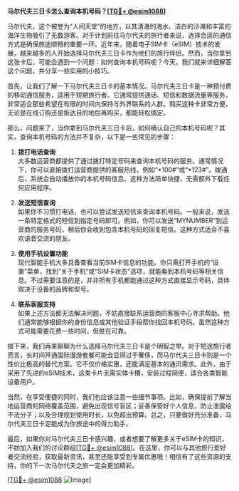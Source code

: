 **马尔代夫三日卡怎么查询本机号码？[[TG💪+ @esim1088](https://t.me/s/esim1088)]**

马尔代夫，这个被誉为“人间天堂”的地方，以其清澈的海水、洁白的沙滩和丰富的海洋生物吸引了无数游客。对于计划前往马尔代夫的旅行者来说，选择合适的通信方式是确保旅途顺畅的重要一环。近年来，随着电子SIM卡（eSIM）技术的发展，越来越多的人开始选择马尔代夫三日卡作为他们的旅行伴侣。然而，当你拿到这张卡后，可能会遇到一个问题：如何查询本机号码呢？今天，我们就来详细解答这个问题，并分享一些实用的小技巧。

首先，让我们了解一下马尔代夫三日卡的基本情况。马尔代夫三日卡是一种预付费的移动通信服务，适用于短期旅行者。它通常提供通话、短信和数据流量等服务，非常适合那些希望在有限的时间内保持与外界联系的人群。购买这种卡非常方便，无论是在线订购还是抵达目的地后再购买，都能轻松搞定。

那么，问题来了，当你拿到马尔代夫三日卡后，如何确认自己的本机号码呢？其实，查询本机号码的方法并不复杂，以下是一些常见的步骤：

1. **拨打电话查询**  
   大多数运营商都提供了通过拨打特定号码来查询本机号码的服务。通常情况下，你可以直接拨打运营商提供的客服热线，例如“*100#”或“*123#”。拨通后，系统会自动播放你的本机号码信息。这种方法简单快捷，无需额外下载任何应用程序。

2. **发送短信查询**  
   如果你不习惯打电话，也可以尝试发送短信来查询本机号码。一般来说，发送一条特定格式的短信到指定号码即可。例如，你可以发送“MYNUMBER”到运营商的服务号码，稍后你会收到包含本机号码的回复短信。这种方式适合不喜欢语音交流的朋友。

3. **使用手机设置功能**  
   现代智能手机大多具备查看当前SIM卡信息的功能。你只需打开手机的“设置”菜单，找到“关于手机”或“SIM卡状态”选项，就能看到本机号码等相关信息。不过需要注意的是，并非所有手机都能通过这种方式直接显示号码，具体取决于设备的品牌和型号。

4. **联系客服支持**  
   如果上述方法都无法解决问题，不妨直接联系运营商的客服中心寻求帮助。他们通常能够根据你的身份信息或其他验证手段帮你找回本机号码。虽然这种方式可能需要花费一些时间，但胜在可靠。

接下来，我们再来聊聊为什么选择马尔代夫三日卡是个明智之举。对于短途旅行者而言，长时间开通国际漫游套餐可能会显得过于奢侈，而马尔代夫三日卡则是一个性价比极高的替代方案。它不仅价格实惠，还能满足基本的通讯需求。此外，由于采用了先进的eSIM技术，这类卡片无需实体卡槽，安装过程简便，适合各类智能设备用户。

当然，在享受便捷的同时，我们也应该注意一些细节事项。比如，确保提前了解当地运营商的网络覆盖范围，避免出现信号盲区；妥善保管好个人信息，防止泄露给不法分子；以及合理规划使用时长，以免超出预算。总之，只要做好充分准备，马尔代夫三日卡定能成为你旅途中的得力助手。

最后，如果你对马尔代夫三日卡感兴趣，或者想要了解更多关于eSIM卡的知识，不妨加入我们的讨论群组[[TG💪+ @esim1088](https://t.me/s/esim1088)]。在这里，你可以与其他旅行爱好者交流经验，获取最新资讯，甚至还能享受到专属优惠哦！相信有了这些资源的支持，你的下一次马尔代夫之旅一定会更加精彩。

[[TG💪+ @esim1088](https://t.me/s/esim1088) ![Image](https://i.postimg.cc/4NQfJmqS/Snipaste-2025-05-13-00-14-12.png)]